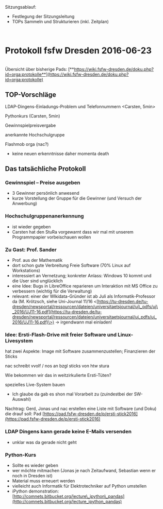 Sitzungsablauf:  

-   Festlegung der Sitzungsleitung
-   TOPs Sammeln und Strukturieren (inkl. Zeitplan)

   

Protokoll fsfw Dresden 2016-06-23
=================================

   
Übersicht über bisherige Pads:
[**https://wiki.fsfw-dresden.de/doku.php?id=orga:protokolle**](https://wiki.fsfw-dresden.de/doku.php?id=orga:protokolle)  

TOP-Vorschläge
--------------

LDAP-Dingens-Einladungs-Problem und Telefonnummern \<Carsten, 5min\>

Pythonkurs (Carsten, 5min)

Gewinnspielpreisvergabe

anerkannte Hochschulgruppe

Flashmob orga (nac?)

-   keine neuen erkenntnisse daher momenta death

  

Das tatsächliche Protokoll
--------------------------

  

### Gewinnspiel – Preise ausgeben

-   3 Gewinner persönlich anwesend
-   kurze Vorstellung der Gruppe für die Gewinner (und Versuch der
    Anwerbung)

  

### Hochschulgruppenanerkennung

-   ist wieder gegeben
-   Carsten hat den StuRa vorgewarnt dass wir mal mit unserem
    Programmpapier vorbeischauen wollen

  

### Zu Gast: Prof. Sander

-   Prof. aus der Mathematik
-   dort schon gute Verbreitung Freie Software (70% Linux auf
    Workstations)
-   interessiert an Vernetzung; konkreter Anlass: Windows 10 kommt und
    die User sind unglücklich
-   eine Idee: Bugs in LibreOffice reparieren um Interaktion mit MS
    Office zu verbessern (wichtig für die Verwaltung)
-   relevant: einer der WIkidata-Gründer ist ab Juli als
    Informatik-Professor da (M. Krötzsch, siehe Uni-Journal 11/16
    \<[https://tu-dresden.de/tu-dresden/newsportal/ressourcen/dateien/universitaetsjournal/uj\_pdfs/uj\_2016/UJ11-16.pdf](https://tu-dresden.de/tu-dresden/newsportal/ressourcen/dateien/universitaetsjournal/uj_pdfs/uj_2016/UJ11-16.pdf)\>)
    -\> irgendwann mal einladen!

  

### Idee: Ersti-Flash-Drive mit freier Software und Linux-Livesystem

hat zwei Aspekte: Image mit Software zusammenzustellen; Finanzieren der
Sticks

nac schreibt vvolf / nos an bzgl sticks von htw stura

Wie bekommen wir das in weitzirkulierte Ersti-Tüten?

spezielles Live-System bauen 

-   Ich glaube da gab es shon mal Vorarbeit zu (zuindestbei der
    SW-Auswahl)

Nachtrag: Gerd, Jonas und nac erstellen eine Liste mit Software (und
Doku) die drauf soll: Pad
[https://pad.fsfw-dresden.de/p/ersti-stick2016](https://pad.fsfw-dresden.de/p/ersti-stick2016)

  

### LDAP Dingens kann gerade keine E-Mails versenden

-   unklar was da gerade nicht geht

  

### Python-Kurs

-   Sollte es wieder geben
-   wer möchte mitmachen (Jonas je nach Zeitaufwand, Sebastian wenn er
    noch in Dresden ist)
-   Material muss erneuert werden
-   vielleicht auch Informatik für Elektrotechniker auf Python umstellen
-   iPython demonstration:
    [http://comnets.bitbucket.org/lecture\_ipython\_pandas](http://comnets.bitbucket.org/lecture_ipython_pandas)

  
  
  

